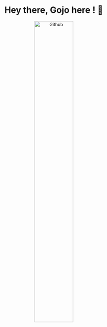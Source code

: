 <h1 align="center">Hey there, Gojo here ! 👋</h1>


<div align="center">
  <img width="50%" alt="Github" src="https://media.tenor.com/LCcB3SwhHWoAAAAC/%E5%91%AA%E8%A1%93%E5%BB%BB%E6%88%A6-anime.gif"/>
</div>
